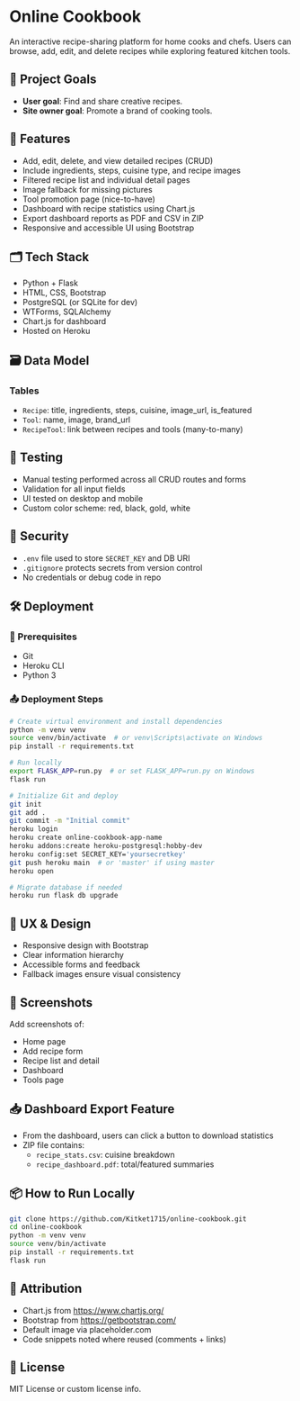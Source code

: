 # Online Cookbook

An interactive recipe-sharing platform for home cooks and chefs. Users can browse, add, edit, and delete recipes while exploring featured kitchen tools.

## 🚀 Project Goals

- **User goal**: Find and share creative recipes.
- **Site owner goal**: Promote a brand of cooking tools.

## 🎯 Features

- Add, edit, delete, and view detailed recipes (CRUD)
- Include ingredients, steps, cuisine type, and recipe images
- Filtered recipe list and individual detail pages
- Image fallback for missing pictures
- Tool promotion page (nice-to-have)
- Dashboard with recipe statistics using Chart.js
- Export dashboard reports as PDF and CSV in ZIP
- Responsive and accessible UI using Bootstrap

## 🗂️ Tech Stack

- Python + Flask
- HTML, CSS, Bootstrap
- PostgreSQL (or SQLite for dev)
- WTForms, SQLAlchemy
- Chart.js for dashboard
- Hosted on Heroku

## 🗃️ Data Model

### Tables

- `Recipe`: title, ingredients, steps, cuisine, image_url, is_featured
- `Tool`: name, image, brand_url
- `RecipeTool`: link between recipes and tools (many-to-many)

## 🧪 Testing

- Manual testing performed across all CRUD routes and forms
- Validation for all input fields
- UI tested on desktop and mobile
- Custom color scheme: red, black, gold, white

## 🔐 Security

- `.env` file used to store `SECRET_KEY` and DB URI
- `.gitignore` protects secrets from version control
- No credentials or debug code in repo

## 🛠️ Deployment

### 🔧 Prerequisites
- Git
- Heroku CLI
- Python 3

### 📤 Deployment Steps

```bash
# Create virtual environment and install dependencies
python -m venv venv
source venv/bin/activate  # or venv\Scripts\activate on Windows
pip install -r requirements.txt

# Run locally
export FLASK_APP=run.py  # or set FLASK_APP=run.py on Windows
flask run

# Initialize Git and deploy
git init
git add .
git commit -m "Initial commit"
heroku login
heroku create online-cookbook-app-name
heroku addons:create heroku-postgresql:hobby-dev
heroku config:set SECRET_KEY='yoursecretkey'
git push heroku main  # or 'master' if using master
heroku open

# Migrate database if needed
heroku run flask db upgrade
```

## 🧭 UX & Design

- Responsive design with Bootstrap
- Clear information hierarchy
- Accessible forms and feedback
- Fallback images ensure visual consistency

## 📸 Screenshots

Add screenshots of:
- Home page
- Add recipe form
- Recipe list and detail
- Dashboard
- Tools page

## 📥 Dashboard Export Feature

- From the dashboard, users can click a button to download statistics
- ZIP file contains:
  - `recipe_stats.csv`: cuisine breakdown
  - `recipe_dashboard.pdf`: total/featured summaries

## 📦 How to Run Locally

```bash
git clone https://github.com/Kitket1715/online-cookbook.git
cd online-cookbook
python -m venv venv
source venv/bin/activate
pip install -r requirements.txt
flask run
```

## 🤝 Attribution

- Chart.js from https://www.chartjs.org/
- Bootstrap from https://getbootstrap.com/
- Default image via placeholder.com
- Code snippets noted where reused (comments + links)

## 📌 License

MIT License or custom license info.
